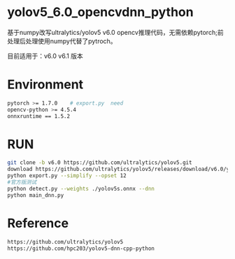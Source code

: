# yolov5_6.0_opencvdnn_python
基于numpy改写ultralytics/yolov5 v6.0 opencv推理代码，无需依赖pytorch;前处理后处理使用numpy代替了pytroch。

目前适用于：v6.0    v6.1 版本

# Environment
```bash
pytorch >= 1.7.0    # export.py  need
opencv-python >= 4.5.4
onnxruntime == 1.5.2
```

# RUN
```bash
git clone -b v6.0 https://github.com/ultralytics/yolov5.git
download https://github.com/ultralytics/yolov5/releases/download/v6.0/yolov5s.pt
python export.py --simplify --opset 12 
#官方版测试
python detect.py --weights ./yolov5s.onnx --dnn
python main_dnn.py
```

# Reference
```bash
https://github.com/ultralytics/yolov5
https://github.com/hpc203/yolov5-dnn-cpp-python
```
